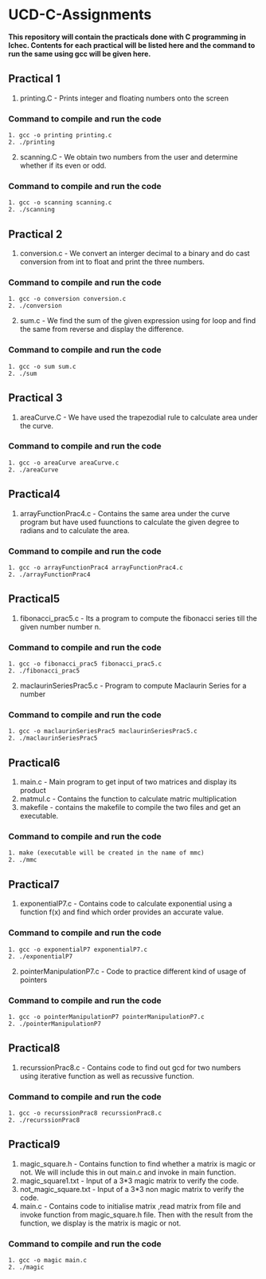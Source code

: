 # UCD-C-Assignments

**This repository will contain the practicals done with C programming in Ichec. Contents for each practical will be listed here and the command to run the same using gcc will be given here.**

## Practical 1

1. printing.C - Prints integer and floating numbers onto the screen

### Command to compile and run the code
    1. gcc -o printing printing.c
    2. ./printing

2. scanning.C - We obtain two numbers from the user and determine whether if its even or odd.

### Command to compile and run the code
    1. gcc -o scanning scanning.c
    2. ./scanning


## Practical 2

1. conversion.c - We convert an interger decimal to a binary and do cast conversion from int to float and print the three numbers.

### Command to compile and run the code
    1. gcc -o conversion conversion.c
    2. ./conversion

2. sum.c - We find the sum of the given expression using for loop and find the same from reverse and display the difference.

### Command to compile and run the code
    1. gcc -o sum sum.c
    2. ./sum


## Practical 3

1. areaCurve.C - We have used the trapezodial rule to calculate area under the curve.

### Command to compile and run the code
    1. gcc -o areaCurve areaCurve.c
    2. ./areaCurve


## Practical4

1. arrayFunctionPrac4.c - Contains the same area under the curve program but have used fuunctions to calculate the given degree to radians and to calculate the area.

### Command to compile and run the code
    1. gcc -o arrayFunctionPrac4 arrayFunctionPrac4.c
    2. ./arrayFunctionPrac4


## Practical5

1. fibonacci_prac5.c - Its a program to compute the fibonacci series till the given number number n.

### Command to compile and run the code
    1. gcc -o fibonacci_prac5 fibonacci_prac5.c
    2. ./fibonacci_prac5

2. maclaurinSeriesPrac5.c - Program to compute Maclaurin Series for a number

### Command to compile and run the code
    1. gcc -o maclaurinSeriesPrac5 maclaurinSeriesPrac5.c
    2. ./maclaurinSeriesPrac5


## Practical6

1. main.c - Main program to get input of two matrices and display its product
2. matmul.c - Contains the function to calculate matric multiplication
3. makefile - contains the makefile to compile the two files and get an executable.

### Command to compile and run the code
    1. make (executable will be created in the name of mmc)
    2. ./mmc


## Practical7

1. exponentialP7.c - Contains code to calculate exponential using a function f(x) and find which order provides an accurate value.

### Command to compile and run the code
    1. gcc -o exponentialP7 exponentialP7.c
    2. ./exponentialP7

2. pointerManipulationP7.c - Code to practice different kind of usage of pointers

### Command to compile and run the code
    1. gcc -o pointerManipulationP7 pointerManipulationP7.c
    2. ./pointerManipulationP7


## Practical8

1. recurssionPrac8.c - Contains code to find out gcd for two numbers using iterative function as well as recussive function.

 ### Command to compile and run the code
    1. gcc -o recurssionPrac8 recurssionPrac8.c
    2. ./recurssionPrac8


## Practical9

1. magic_square.h - Contains function to find whether a matrix is magic or not. We will include this in out main.c and invoke in main function. 
2. magic_square1.txt - Input of a 3*3 magic matrix to verify the code.
3. not_magic_square.txt - Input of a 3*3 non magic matrix to verify the code.
4. main.c - Contains code to initialise matrix ,read matrix from file and invoke function from magic_square.h file. Then with the result from the function, we display is the matrix is magic or not.

 ### Command to compile and run the code
    1. gcc -o magic main.c
    2. ./magic
